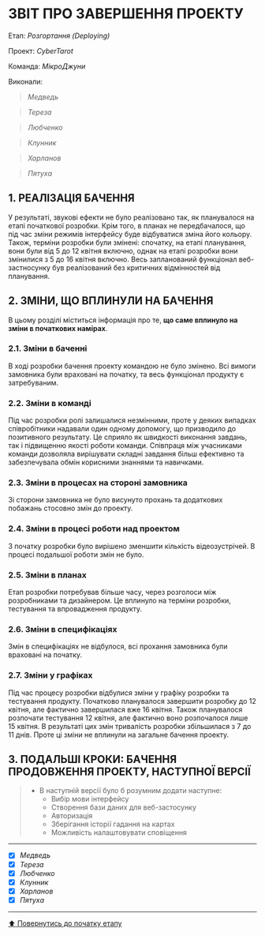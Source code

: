 ﻿# ЗВІТ ПРО ЗАВЕРШЕННЯ ПРОЕКТУ

Етап: *Розгортання (Deploying)*

Проект: *CyberTarot*

Команда: *МікроДжуни*

Виконали:
>*Медведь*

>*Тереза*

>*Любченко*

>*Клунник*

>*Харланов*

>*Пятуха*

##  **1. РЕАЛІЗАЦІЯ БАЧЕННЯ**

У результаті, звукові ефекти не було реалізовано так, як планувалося на етапі початкової розробки. Крім того, в планах не передбачалося, що під час зміни режимів інтерфейсу буде відбуватися зміна його кольору. Також, терміни розробки були змінені: спочатку, на етапі планування, вони були від 5 до 12 квітня включно, однак на етапі розробки вони змінилися з 5 до 16 квітня включно. Весь запланований функціонал веб-застносунку був реалізований без критичних відмінностей від планування.

##  **2. ЗМІНИ, ЩО ВПЛИНУЛИ НА БАЧЕННЯ**
В цьому розділі міститься інформація про те, **що саме вплинуло на зміни в початкових намірах**. 

### **2.1. Зміни в баченні**

В ході розробки бачення проекту командою не було змінено. Всі вимоги замовника були враховані на початку, та весь функціонал продукту є затребуваним.

### **2.2. Зміни в команді**

Під час розробки ролі залишалися незмінними, проте у деяких випадках співробітники надавали один одному допомогу, що призводило до позитивного результату. Це сприяло як швидкості виконання завдань, так і підвищенню якості роботи команди. Співпраця між учасниками команди дозволяла вирішувати складні завдання більш ефективно та забезпечувала обмін корисними знаннями та навичками.

###  **2.3. Зміни в процесах на стороні замовника** 

Зі сторони замовника не було висунуто прохань та додаткових побажань стосовно змін до проекту.

###  **2.4. Зміни в процесі роботи над проектом**

З початку розробки було вирішено зменшити кількість відеозустрічей. В процесі подальшої роботи змін не було.

###  **2.5. Зміни в планах**

Етап розробки потребував більше часу, через розголоси між розробниками та дизайнером. Це вплинуло на терміни розробки, тестування та впровадження продукту.

###  **2.6. Зміни в специфікаціях**

Змін в специфікаціях не відбулося, всі прохання замовника були враховані на початку.

###  **2.7. Зміни у графіках**

Під час процесу розробки відбулися зміни у графіку розробки та тестування продукту. Початково планувалося завершити розробку до 12 квітня, але фактично завершилася вже 16 квітня. Також планувалося розпочати тестування 12 квітня, але фактично воно розпочалося лише 15 квітня. В результаті цих змін тривалість розробки збільшилася з 7 до 11 днів. Проте ці зміни не вплинули на загальне бачення проекту.

## **3. ПОДАЛЬШІ КРОКИ: БАЧЕННЯ ПРОДОВЖЕННЯ ПРОЕКТУ, НАСТУПНОЇ ВЕРСІЇ**

>- В наступній версії було б розумним додати наступне:
>   - Вибір мови інтерфейсу
>   - Створення бази даних для веб-застосунку
>   - Авторизація
>   - Зберігання історії гадання на картах
>   - Можливість налаштовувати сповіщення

---

- [x] *Медведь*
- [x] *Тереза*
- [x] *Любченко*
- [x] *Клунник*
- [x] *Харланов*
- [x] *Пятуха*

---
[:arrow_up: Повернутись до початку етапу](/docs/5.Deploying/README.md)



